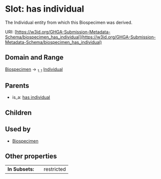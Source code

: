 
# Slot: has individual


The Individual entity from which this Biospecimen was derived.

URI: [https://w3id.org/GHGA-Submission-Metadata-Schema/biospecimen_has_individual](https://w3id.org/GHGA-Submission-Metadata-Schema/biospecimen_has_individual)


## Domain and Range

[Biospecimen](Biospecimen.md) &#8594;  <sub>1..1</sub> [Individual](Individual.md)

## Parents

 *  is_a: [has individual](has_individual.md)

## Children


## Used by

 * [Biospecimen](Biospecimen.md)

## Other properties

|  |  |  |
| --- | --- | --- |
| **In Subsets:** | | restricted |

